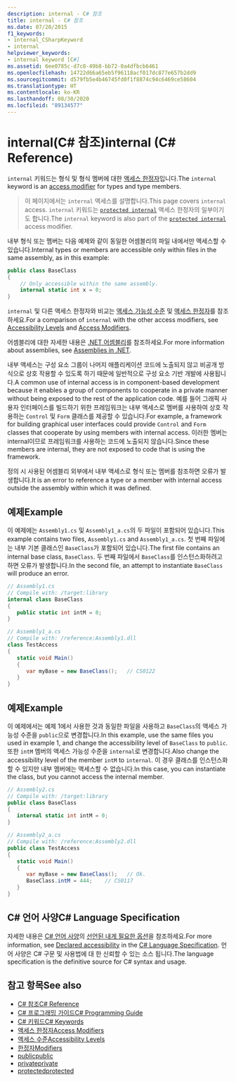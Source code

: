 ```yaml
---
description: internal - C# 참조
title: internal - C# 참조
ms.date: 07/20/2015
f1_keywords:
- internal_CSharpKeyword
- internal
helpviewer_keywords:
- internal keyword [C#]
ms.assetid: 6ee0785c-d7c8-49b8-bb72-0a4dfbcb6461
ms.openlocfilehash: 14722d66a65eb5f96118acf017dc877e657b2dd9
ms.sourcegitcommit: d579fb5e4b46745fd0f1f8874c94c6469ce58604
ms.translationtype: HT
ms.contentlocale: ko-KR
ms.lasthandoff: 08/30/2020
ms.locfileid: "89134577"
---
```

# <a name="internal-c-reference"></a><span data-ttu-id="d1ff8-103">internal(C# 참조)</span><span class="sxs-lookup"><span data-stu-id="d1ff8-103">internal (C# Reference)</span></span>
<span data-ttu-id="d1ff8-104">`internal` 키워드는 형식 및 형식 멤버에 대한 [액세스 한정자](./access-modifiers.md)입니다.</span><span class="sxs-lookup"><span data-stu-id="d1ff8-104">The `internal` keyword is an [access modifier](./access-modifiers.md) for types and type members.</span></span>
  
 > <span data-ttu-id="d1ff8-105">이 페이지에서는 `internal` 액세스를 설명합니다.</span><span class="sxs-lookup"><span data-stu-id="d1ff8-105">This page covers `internal` access.</span></span> <span data-ttu-id="d1ff8-106">`internal` 키워드는 [`protected internal`](./protected-internal.md) 액세스 한정자의 일부이기도 합니다.</span><span class="sxs-lookup"><span data-stu-id="d1ff8-106">The `internal` keyword is also part of the [`protected internal`](./protected-internal.md) access modifier.</span></span>
  
<span data-ttu-id="d1ff8-107">내부 형식 또는 멤버는 다음 예제와 같이 동일한 어셈블리의 파일 내에서만 액세스할 수 있습니다.</span><span class="sxs-lookup"><span data-stu-id="d1ff8-107">Internal types or members are accessible only within files in the same assembly, as in this example:</span></span>  
  
```csharp  
public class BaseClass
{  
    // Only accessible within the same assembly.
    internal static int x = 0;
}  
```  

 <span data-ttu-id="d1ff8-108">`internal` 및 다른 액세스 한정자와 비교는 [액세스 가능성 수준](./accessibility-levels.md) 및 [액세스 한정자](../../programming-guide/classes-and-structs/access-modifiers.md)를 참조하세요.</span><span class="sxs-lookup"><span data-stu-id="d1ff8-108">For a comparison of `internal` with the other access modifiers, see [Accessibility Levels](./accessibility-levels.md) and [Access Modifiers](../../programming-guide/classes-and-structs/access-modifiers.md).</span></span>  
  
 <span data-ttu-id="d1ff8-109">어셈블리에 대한 자세한 내용은 [.NET 어셈블리](../../../standard/assembly/index.md)를 참조하세요.</span><span class="sxs-lookup"><span data-stu-id="d1ff8-109">For more information about assemblies, see [Assemblies in .NET](../../../standard/assembly/index.md).</span></span>  
  
 <span data-ttu-id="d1ff8-110">내부 액세스는 구성 요소 그룹이 나머지 애플리케이션 코드에 노출되지 않고 비공개 방식으로 상호 작용할 수 있도록 하기 때문에 일반적으로 구성 요소 기반 개발에 사용됩니다.</span><span class="sxs-lookup"><span data-stu-id="d1ff8-110">A common use of internal access is in component-based development because it enables a group of components to cooperate in a private manner without being exposed to the rest of the application code.</span></span> <span data-ttu-id="d1ff8-111">예를 들어 그래픽 사용자 인터페이스를 빌드하기 위한 프레임워크는 내부 액세스로 멤버를 사용하여 상호 작용하는 `Control` 및 `Form` 클래스를 제공할 수 있습니다.</span><span class="sxs-lookup"><span data-stu-id="d1ff8-111">For example, a framework for building graphical user interfaces could provide `Control` and `Form` classes that cooperate by using members with internal access.</span></span> <span data-ttu-id="d1ff8-112">이러한 멤버는 internal이므로 프레임워크를 사용하는 코드에 노출되지 않습니다.</span><span class="sxs-lookup"><span data-stu-id="d1ff8-112">Since these members are internal, they are not exposed to code that is using the framework.</span></span>  
  
 <span data-ttu-id="d1ff8-113">정의 시 사용된 어셈블리 외부에서 내부 액세스로 형식 또는 멤버를 참조하면 오류가 발생합니다.</span><span class="sxs-lookup"><span data-stu-id="d1ff8-113">It is an error to reference a type or a member with internal access outside the assembly within which it was defined.</span></span>  
  
## <a name="example"></a><span data-ttu-id="d1ff8-114">예제</span><span class="sxs-lookup"><span data-stu-id="d1ff8-114">Example</span></span>  
 <span data-ttu-id="d1ff8-115">이 예제에는 `Assembly1.cs` 및 `Assembly1_a.cs`의 두 파일이 포함되어 있습니다.</span><span class="sxs-lookup"><span data-stu-id="d1ff8-115">This example contains two files, `Assembly1.cs` and `Assembly1_a.cs`.</span></span> <span data-ttu-id="d1ff8-116">첫 번째 파일에는 내부 기본 클래스인 `BaseClass`가 포함되어 있습니다.</span><span class="sxs-lookup"><span data-stu-id="d1ff8-116">The first file contains an internal base class, `BaseClass`.</span></span> <span data-ttu-id="d1ff8-117">두 번째 파일에서 `BaseClass`를 인스턴스화하려고 하면 오류가 발생합니다.</span><span class="sxs-lookup"><span data-stu-id="d1ff8-117">In the second file, an attempt to instantiate `BaseClass` will produce an error.</span></span>  
  
```csharp  
// Assembly1.cs  
// Compile with: /target:library  
internal class BaseClass
{  
   public static int intM = 0;  
}  
```  
  
```csharp  
// Assembly1_a.cs  
// Compile with: /reference:Assembly1.dll  
class TestAccess
{  
   static void Main()
   {  
      var myBase = new BaseClass();   // CS0122  
   }  
}  
```  
  
## <a name="example"></a><span data-ttu-id="d1ff8-118">예제</span><span class="sxs-lookup"><span data-stu-id="d1ff8-118">Example</span></span>  
 <span data-ttu-id="d1ff8-119">이 예제에서는 예제 1에서 사용한 것과 동일한 파일을 사용하고 `BaseClass`의 액세스 가능성 수준을 `public`으로 변경합니다.</span><span class="sxs-lookup"><span data-stu-id="d1ff8-119">In this example, use the same files you used in example 1, and change the accessibility level of `BaseClass` to `public`.</span></span> <span data-ttu-id="d1ff8-120">또한 `intM` 멤버의 액세스 가능성 수준을 `internal`로 변경합니다.</span><span class="sxs-lookup"><span data-stu-id="d1ff8-120">Also change the accessibility level of the member `intM` to `internal`.</span></span> <span data-ttu-id="d1ff8-121">이 경우 클래스를 인스턴스화할 수 있지만 내부 멤버에는 액세스할 수 없습니다.</span><span class="sxs-lookup"><span data-stu-id="d1ff8-121">In this case, you can instantiate the class, but you cannot access the internal member.</span></span>  
  
```csharp  
// Assembly2.cs  
// Compile with: /target:library  
public class BaseClass
{  
   internal static int intM = 0;  
}  
```  
  
```csharp  
// Assembly2_a.cs  
// Compile with: /reference:Assembly2.dll  
public class TestAccess
{  
   static void Main()
   {  
      var myBase = new BaseClass();   // Ok.  
      BaseClass.intM = 444;    // CS0117  
   }  
}  
```  
  
## <a name="c-language-specification"></a><span data-ttu-id="d1ff8-122">C# 언어 사양</span><span class="sxs-lookup"><span data-stu-id="d1ff8-122">C# Language Specification</span></span>  

<span data-ttu-id="d1ff8-123">자세한 내용은 [C# 언어 사양](/dotnet/csharp/language-reference/language-specification/introduction)의 [선언된 내게 필요한 옵션](~/_csharplang/spec/basic-concepts.md#declared-accessibility)을 참조하세요.</span><span class="sxs-lookup"><span data-stu-id="d1ff8-123">For more information, see [Declared accessibility](~/_csharplang/spec/basic-concepts.md#declared-accessibility) in the [C# Language Specification](/dotnet/csharp/language-reference/language-specification/introduction).</span></span> <span data-ttu-id="d1ff8-124">언어 사양은 C# 구문 및 사용법에 대 한 신뢰할 수 있는 소스 됩니다.</span><span class="sxs-lookup"><span data-stu-id="d1ff8-124">The language specification is the definitive source for C# syntax and usage.</span></span>
  
## <a name="see-also"></a><span data-ttu-id="d1ff8-125">참고 항목</span><span class="sxs-lookup"><span data-stu-id="d1ff8-125">See also</span></span>

- [<span data-ttu-id="d1ff8-126">C# 참조</span><span class="sxs-lookup"><span data-stu-id="d1ff8-126">C# Reference</span></span>](../index.md)
- [<span data-ttu-id="d1ff8-127">C# 프로그래밍 가이드</span><span class="sxs-lookup"><span data-stu-id="d1ff8-127">C# Programming Guide</span></span>](../../programming-guide/index.md)
- [<span data-ttu-id="d1ff8-128">C# 키워드</span><span class="sxs-lookup"><span data-stu-id="d1ff8-128">C# Keywords</span></span>](./index.md)
- [<span data-ttu-id="d1ff8-129">액세스 한정자</span><span class="sxs-lookup"><span data-stu-id="d1ff8-129">Access Modifiers</span></span>](./access-modifiers.md)
- [<span data-ttu-id="d1ff8-130">액세스 수준</span><span class="sxs-lookup"><span data-stu-id="d1ff8-130">Accessibility Levels</span></span>](./accessibility-levels.md)
- [<span data-ttu-id="d1ff8-131">한정자</span><span class="sxs-lookup"><span data-stu-id="d1ff8-131">Modifiers</span></span>](index.md)
- [<span data-ttu-id="d1ff8-132">public</span><span class="sxs-lookup"><span data-stu-id="d1ff8-132">public</span></span>](./public.md)
- [<span data-ttu-id="d1ff8-133">private</span><span class="sxs-lookup"><span data-stu-id="d1ff8-133">private</span></span>](./private.md)
- [<span data-ttu-id="d1ff8-134">protected</span><span class="sxs-lookup"><span data-stu-id="d1ff8-134">protected</span></span>](./protected.md)
